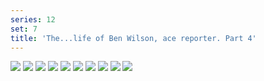 ```yaml
---
series: 12
set: 7
title: 'The...life of Ben Wilson, ace reporter. Part 4'
---
```


![](../../../../assets/2006-comic-revue/part-7/pg076.jpg)
![](../../../../assets/2006-comic-revue/part-7/pg077.jpg)
![](../../../../assets/2006-comic-revue/part-7/pg078.jpg)
![](../../../../assets/2006-comic-revue/part-7/pg079.jpg)
![](../../../../assets/2006-comic-revue/part-7/pg080.jpg)
![](../../../../assets/2006-comic-revue/part-7/pg081.jpg)
![](../../../../assets/2006-comic-revue/part-7/pg082.jpg)
![](../../../../assets/2006-comic-revue/part-7/pg083.jpg)
![](../../../../assets/2006-comic-revue/part-7/pg084.jpg)
![](../../../../assets/2006-comic-revue/part-7/pg085.jpg)
